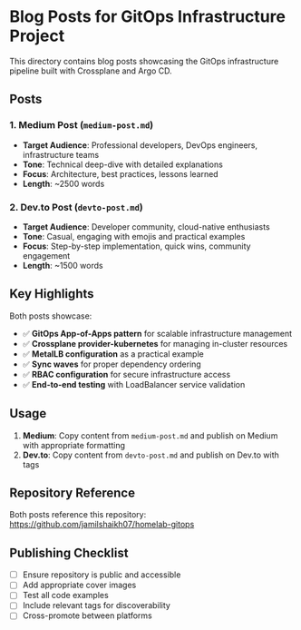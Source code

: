 # Blog Posts for GitOps Infrastructure Project

This directory contains blog posts showcasing the GitOps infrastructure pipeline built with Crossplane and Argo CD.

## Posts

### 1. Medium Post (`medium-post.md`)
- **Target Audience**: Professional developers, DevOps engineers, infrastructure teams
- **Tone**: Technical deep-dive with detailed explanations
- **Focus**: Architecture, best practices, lessons learned
- **Length**: ~2500 words

### 2. Dev.to Post (`devto-post.md`)  
- **Target Audience**: Developer community, cloud-native enthusiasts
- **Tone**: Casual, engaging with emojis and practical examples
- **Focus**: Step-by-step implementation, quick wins, community engagement
- **Length**: ~1500 words

## Key Highlights

Both posts showcase:
- ✅ **GitOps App-of-Apps pattern** for scalable infrastructure management
- ✅ **Crossplane provider-kubernetes** for managing in-cluster resources
- ✅ **MetalLB configuration** as a practical example
- ✅ **Sync waves** for proper dependency ordering
- ✅ **RBAC configuration** for secure infrastructure access
- ✅ **End-to-end testing** with LoadBalancer service validation

## Usage

1. **Medium**: Copy content from `medium-post.md` and publish on Medium with appropriate formatting
2. **Dev.to**: Copy content from `devto-post.md` and publish on Dev.to with tags

## Repository Reference

Both posts reference this repository: https://github.com/jamilshaikh07/homelab-gitops

## Publishing Checklist

- [ ] Ensure repository is public and accessible
- [ ] Add appropriate cover images
- [ ] Test all code examples
- [ ] Include relevant tags for discoverability
- [ ] Cross-promote between platforms
